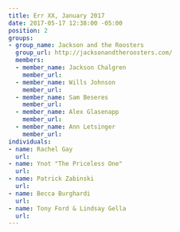 ```yaml
---
title: Err XX, January 2017
date: 2017-05-17 12:38:00 -05:00
position: 2
groups:
- group_name: Jackson and the Roosters
  group_url: http://jacksonandtheroosters.com/
  members:
  - member_name: Jackson Chalgren
    member_url: 
  - member_name: Wills Johnson
    member_url: 
  - member_name: Sam Beseres
    member_url: 
  - member_name: Alex Glasenapp
    member_url: 
  - member_name: Ann Letsinger
    member_url: 
individuals:
- name: Rachel Gay
  url: 
- name: Ynot "The Priceless One"
  url: 
- name: Patrick Zabinski
  url: 
- name: Becca Burghardi
  url: 
- name: Tony Ford & Lindsay Gella
  url: 
---
```


